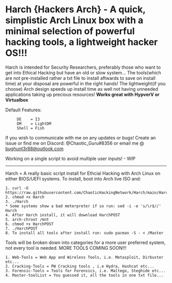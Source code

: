 # Harch {Hackers Arch} - A quick, simplistic Arch Linux box with a minimal selection of powerful hacking tools, a lightweight hacker OS!!!

Harch is intended for Security Researchers, preferably those who want to get into Ethical Hacking but have an old or slow system... The tools(which are not pre-installed rather a txt file to install aftwards to save on install time) at your disposal are powerful in the right hands! The lightweight(if you choose) Arch design speeds up install time as well not having unneeded applications taking up precious resources! **Works great with HypverV or Virtualbox**

Default Features:

         DE    = I3
         DM    = LightDM
         Shell = Fish
  

If you wish to communicate with me on any updates or bugs! Create an issue or find me on Discord: @Chaotic_Guru#8356 or email me @ bughunt3r88@outlook.com

Working on a single script to avoid multiple user inputs! - WIP

__________________________________________________________________________________________________________________________________________________________________

Harch = A really basic script install for Ethcial Hacking with Arch Linux on either BIOS/UEFI systems.
  To install, boot into Arch live ISO and:
  
  
    1. curl -O https://raw.githubusercontent.com/ChaoticHackingNetwork/Harch/main/Harch
    2. chmod +x Harch
    3. ./Harch
    * Some systems show a bad meterpreter if so run: sed -i -e 's/\r$//' Harch 
    4. After Harch install, it will download HarchPOST
    5. arch-chroot /mnt
    6. chmod +x HarchPOST
    7. ./HarchPOST
    8. To install all tools after install run: sudo pacman -S - < /Master

Tools will be broken down into categories for a more user preferred system, not every tool is needed. MORE TOOLS COMING SOON!!!

    1. Web-Tools = Web App and Wireless Tools, i.e. Metasploit, Dirbuster etc...
    2. Cracking-Tools = PW Cracking tools , i.e Hydra, Hashcat etc...
    3. Forensic-Tools = Tools for Forensics, i.e. Maltego, Steghide etc...
    4. Master-toolList = You guessed it, all the tools in one txt file...
    
    
  
